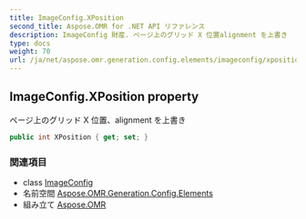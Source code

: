 ```yaml
---
title: ImageConfig.XPosition
second_title: Aspose.OMR for .NET API リファレンス
description: ImageConfig 財産. ページ上のグリッド X 位置alignment を上書き
type: docs
weight: 70
url: /ja/net/aspose.omr.generation.config.elements/imageconfig/xposition/
---
```

## ImageConfig.XPosition property

ページ上のグリッド X 位置、alignment を上書き

```csharp
public int XPosition { get; set; }
```

### 関連項目

* class [ImageConfig](../)
* 名前空間 [Aspose.OMR.Generation.Config.Elements](../../imageconfig/)
* 組み立て [Aspose.OMR](../../../)


